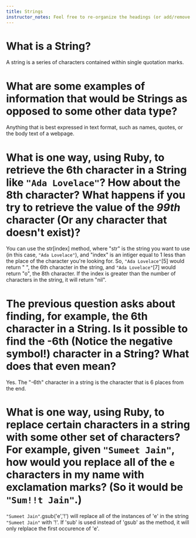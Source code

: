 ```yaml
---
title: Strings
instructor_notes: Feel free to re-organize the headings (or add/remove headings) below. We included the headings for your benefit, but it's 100% fine if you want to write your responses in some different structure.
---
```


# What is a String?

A string is a series of characters contained within single quotation marks.

# What are some examples of information that would be Strings as opposed to some other data type?

Anything that is best expressed in text format, such as names, quotes, or the body text of a webpage.

# What is one way, using Ruby, to retrieve the 6th character in a String like `"Ada Lovelace"`? How about the 8th character? What happens if you try to retrieve the value of the _99th_ character (Or any character that doesn't exist)?

You can use the str[index] method, where "str" is the string you want to use (in this case, `"Ada Lovelace"`), and "index" is an intiger equal to 1 less than the place of the character you're looking for. So, `"Ada Lovelace"`[5] would return " ", the 6th character in the string, and `"Ada Lovelace"`[7] would return "o", the 8th character. If the index is greater than the number of characters in the string, it will return "nil".

# The previous question asks about finding, for example, the 6th character in a String. Is it possible to find the **-6th** (Notice the negative symbol!) character in a String? What does that even mean?

Yes. The "-6th" character in a string is the character that is 6 places from the end. 

# What is one way, using Ruby, to replace certain characters in a string with some other set of characters? For example, given `"Sumeet Jain"`, how would you replace all of the `e` characters in my name with exclamation marks? (So it would be `"Sum!!t Jain"`.)

`"Sumeet Jain"`.gsub('e','!') will replace all of the instances of 'e' in the string `"Sumeet Jain"` with '!'. If 'sub' is used instead of 'gsub' as the method, it will only relplace the first occurence of 'e'.
